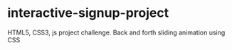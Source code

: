 # interactive-signup-project
HTML5, CSS3, js project challenge.  Back and forth sliding animation using CSS
